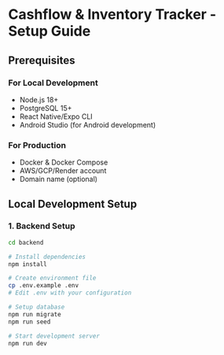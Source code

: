 # Cashflow & Inventory Tracker - Setup Guide

## Prerequisites

### For Local Development
- Node.js 18+ 
- PostgreSQL 15+
- React Native/Expo CLI
- Android Studio (for Android development)

### For Production
- Docker & Docker Compose
- AWS/GCP/Render account
- Domain name (optional)

## Local Development Setup

### 1. Backend Setup

```bash
cd backend

# Install dependencies
npm install

# Create environment file
cp .env.example .env
# Edit .env with your configuration

# Setup database
npm run migrate
npm run seed

# Start development server
npm run dev
